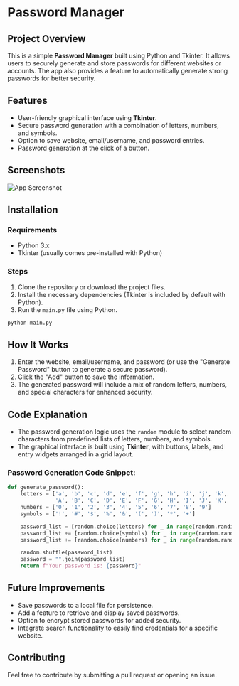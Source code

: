 
# Password Manager

## Project Overview
This is a simple **Password Manager** built using Python and Tkinter. It allows users to securely generate and store passwords for different websites or accounts. The app also provides a feature to automatically generate strong passwords for better security.

## Features
- User-friendly graphical interface using **Tkinter**.
- Secure password generation with a combination of letters, numbers, and symbols.
- Option to save website, email/username, and password entries.
- Password generation at the click of a button.
  
## Screenshots
![App Screenshot](screenshot.png)  <!-- Add your screenshot here if you have one -->

## Installation
### Requirements
- Python 3.x
- Tkinter (usually comes pre-installed with Python)
  
### Steps
1. Clone the repository or download the project files.
2. Install the necessary dependencies (Tkinter is included by default with Python).
3. Run the `main.py` file using Python.

```bash
python main.py
```

## How It Works
1. Enter the website, email/username, and password (or use the "Generate Password" button to generate a secure password).
2. Click the "Add" button to save the information.
3. The generated password will include a mix of random letters, numbers, and special characters for enhanced security.

## Code Explanation

- The password generation logic uses the `random` module to select random characters from predefined lists of letters, numbers, and symbols.
- The graphical interface is built using **Tkinter**, with buttons, labels, and entry widgets arranged in a grid layout.

### Password Generation Code Snippet:
```python
def generate_password():
    letters = ['a', 'b', 'c', 'd', 'e', 'f', 'g', 'h', 'i', 'j', 'k', 'l', 'm', 'n', 'o', 'p', 'q', 'r', 's', 't', 'u', 'v', 'w', 'x', 'y', 'z', 
               'A', 'B', 'C', 'D', 'E', 'F', 'G', 'H', 'I', 'J', 'K', 'L', 'M', 'N', 'O', 'P', 'Q', 'R', 'S', 'T', 'U', 'V', 'W', 'X', 'Y', 'Z']
    numbers = ['0', '1', '2', '3', '4', '5', '6', '7', '8', '9']
    symbols = ['!', '#', '$', '%', '&', '(', ')', '*', '+']

    password_list = [random.choice(letters) for _ in range(random.randint(8, 10))]
    password_list += [random.choice(symbols) for _ in range(random.randint(2, 4))]
    password_list += [random.choice(numbers) for _ in range(random.randint(2, 4))]

    random.shuffle(password_list)
    password = "".join(password_list)
    return f"Your password is: {password}"
```

## Future Improvements
- Save passwords to a local file for persistence.
- Add a feature to retrieve and display saved passwords.
- Option to encrypt stored passwords for added security.
- Integrate search functionality to easily find credentials for a specific website.

## Contributing
Feel free to contribute by submitting a pull request or opening an issue.

